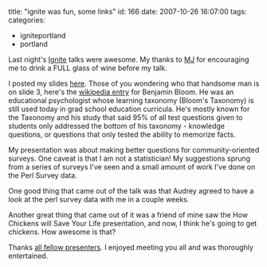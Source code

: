 title: "ignite was fun, some links"
id: 166
date: 2007-10-26 16:07:00
tags: 
categories: 
- igniteportland
- portland

Last night's [Ignite](http://www.igniteportland.com/) talks were awesome. My thanks to [MJ](http://finetoothcog.com/) for encouraging me to drink a FULL glass of wine before my talk. 

I posted my slides [here](http://www.slideshare.net/selenamarie/are-surveys-useful/). Those of you wondering who that handsome man is on slide 3, here's the [wikipedia entry](http://en.wikipedia.org/wiki/Benjamin_Bloom) for Benjamin Bloom. He was an educational psychologist whose learning taxonomy (Bloom's Taxonomy) is still used today in grad school education curricula. He's mostly known for the Taxonomy and his study that said 95% of all test questions given to students only addressed the bottom of his taxonomy - knowledge questions, or questions that only tested the ability to memorize facts.

My presentation was about making better questions for community-oriented surveys. One caveat is that I am not a statistician! My suggestions sprung from a series of surveys I've seen and a small amount of work I've done on the Perl Survey data.

One good thing that came out of the talk was that Audrey agreed to have a look at the perl survey data with me in a couple weeks. 

Another great thing that came out of it was a friend of mine saw the How Chickens will Save Your Life presentation, and now, I think he's going to get chickens. How awesome is that? 

Thanks [all fellow presenters](http://www.igniteportland.com/2007/10/ignite-portland-agenda/). I enjoyed meeting you all and was thoroughly entertained. 
